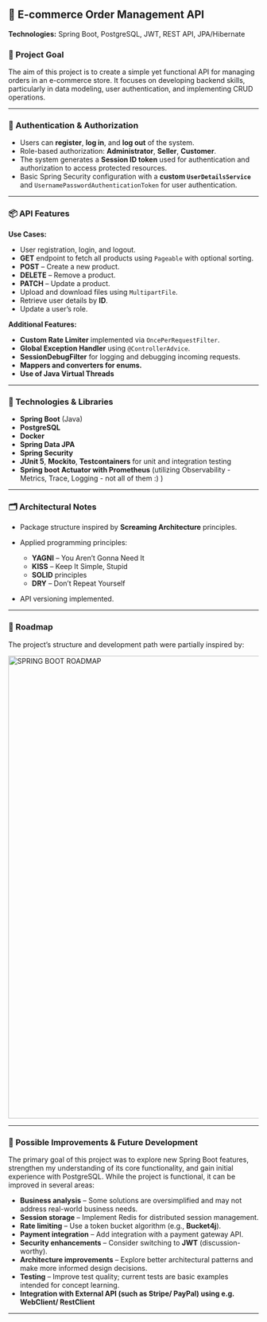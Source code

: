 ## 🛒 E-commerce Order Management API

**Technologies:** Spring Boot, PostgreSQL, JWT, REST API, JPA/Hibernate

### 🎯 Project Goal

The aim of this project is to create a simple yet functional API for managing orders in an e-commerce store.
It focuses on developing backend skills, particularly in data modeling, user authentication, and implementing CRUD operations.

---

### 🔐 Authentication & Authorization

* Users can **register**, **log in**, and **log out** of the system.
* Role-based authorization: **Administrator**, **Seller**, **Customer**.
* The system generates a **Session ID token** used for authentication and authorization to access protected resources.
* Basic Spring Security configuration with a **custom `UserDetailsService`** and
  `UsernamePasswordAuthenticationToken` for user authentication.

---

### 📦 API Features

**Use Cases:**

* User registration, login, and logout.
* **GET** endpoint to fetch all products using `Pageable` with optional sorting.
* **POST** – Create a new product.
* **DELETE** – Remove a product.
* **PATCH** – Update a product.
* Upload and download files using `MultipartFile`.
* Retrieve user details by **ID**.
* Update a user’s role.

**Additional Features:**

* **Custom Rate Limiter** implemented via `OncePerRequestFilter`.
* **Global Exception Handler** using `@ControllerAdvice`.
* **SessionDebugFilter** for logging and debugging incoming requests.
* **Mappers and converters for enums.**
* **Use of Java Virtual Threads**

---

### 🧱 Technologies & Libraries

* **Spring Boot** (Java)
* **PostgreSQL**
* **Docker**
* **Spring Data JPA**
* **Spring Security**
* **JUnit 5**, **Mockito**, **Testcontainers** for unit and integration testing
* **Spring boot Actuator with Prometheus** (utilizing Observability - Metrics, Trace, Logging - not all of them :) )

---

### 🗂 Architectural Notes

* Package structure inspired by **Screaming Architecture** principles.
* Applied programming principles:

  * **YAGNI** – You Aren’t Gonna Need It
  * **KISS** – Keep It Simple, Stupid
  * **SOLID** principles
  * **DRY** – Don’t Repeat Yourself
* API versioning implemented.

---

### 📅 Roadmap

The project’s structure and development path were partially inspired by:

<img width="1404" height="929" alt="SPRING BOOT ROADMAP" src="https://github.com/user-attachments/assets/46e04785-a0e8-4430-a714-3f8282646b96" />

---

### 🚀 Possible Improvements & Future Development

The primary goal of this project was to explore new Spring Boot features,
strengthen my understanding of its core functionality, and gain initial experience with PostgreSQL.
While the project is functional, it can be improved in several areas:

* **Business analysis** – Some solutions are oversimplified and may not address real-world business needs.
* **Session storage** – Implement Redis for distributed session management.
* **Rate limiting** – Use a token bucket algorithm (e.g., **Bucket4j**).
* **Payment integration** – Add integration with a payment gateway API.
* **Security enhancements** – Consider switching to **JWT** (discussion-worthy).
* **Architecture improvements** – Explore better architectural patterns and make more informed design decisions.
* **Testing** – Improve test quality; current tests are basic examples intended for concept learning.
* **Integration with External API (such as Stripe/ PayPal) using e.g. WebClient/ RestClient**

---
